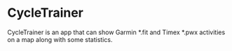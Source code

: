 # CycleTrainer
CycleTrainer is an app that can show Garmin *.fit and Timex *.pwx activities on a map along with some statistics.
